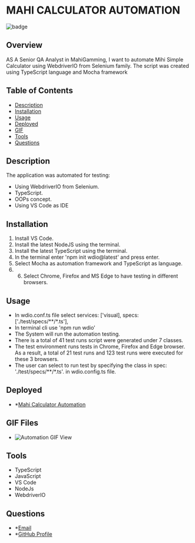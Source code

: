 # **MAHI CALCULATOR AUTOMATION**

![badge](https://img.shields.io/badge/License-mit-blue)

## Overview

AS A Senior QA Analyst in MahiGamming, I want to automate Mihi Simple Calculator using WebdriverIO from Selenium family. The script was created using TypeScript language and Mocha framework

## Table of Contents

- [Description](#description)
- [Installation](#installation)
- [Usage](#usage)
- [Deployed](#deployed)
- [GIF](#GifFiles)
- [Tools](#tools)
- [Questions](#questions)

## Description

The application was automated for testing:

- Using WebdriverIO from Selenium.
- TypeScript.
- OOPs concept.
- Using VS Code as IDE

## Installation

1. Install VS Code.
2. Install the latest NodeJS using the terminal.
3. Install the latest TypeScript using the terminal.
4. In the terminal enter 'npm init wdio@latest' and press enter.
5. Select Mocha as automation framework and TypeScript as language.
6. 6.	Select Chrome, Firefox and MS Edge to have testing in different browsers.

## Usage

- In wdio.conf.ts file select services: ['visual], specs: ['./test/specs/**/*.ts'],
- In terminal cli use 'npm run wdio'
- The System will run the automation testing.
- There is a total of 41 test runs script were generated under 7 classes.
- The test environment runs tests in Chrome, Firefox and Edge browser. As a result, a total of 21 test runs and 123 test runs were executed for these 3 browsers.
- The user can select to run test by specifying the class in spec: './test/specs/**/*.ts'. in wdio.config.ts file.


## Deployed

- \*[Mahi Calculator Automation](https://github.com/mirzadev/mahiCalculatorAutomation)

## GIF Files

- ![Automation GIF View](./Automation-CalculatorMochaTS.gif)

## Tools

- TypeScript
- JavaScript
- VS Code
- NodeJs
- WebdriverIO

## Questions

- \*[Email](awal.mirza2016@gmail.com)
- \*[GitHub Profile](https://github.com/mirzadev)
